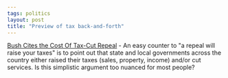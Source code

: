 ```yaml
---
tags: politics
layout: post
title: "Preview of tax back-and-forth"
---
```




<a href="http://www.washingtonpost.com/wp-dyn/articles/A21415-2003Jun22.html?nav=hptoc_p">Bush Cites the Cost Of Tax-Cut Repeal</a> - An easy counter to "a repeal will raise your taxes" is to point out that state and local governments across the country either raised their taxes (sales, property, income) and/or cut services. Is this simplistic argument too nuanced for most people?


